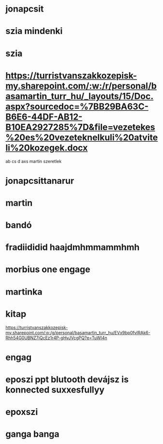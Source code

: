 # jonapcsit
# szia mindenki
# szia
# https://turristvanszakkozepisk-my.sharepoint.com/:w:/r/personal/basamartin_turr_hu/_layouts/15/Doc.aspx?sourcedoc=%7BB29BA63C-B6E6-44DF-AB12-B10EA2927285%7D&file=vezetekes%20es%20vezeteknelkuli%20atviteli%20kozegek.docx
ab
cs
d
axs
martin szeretlek
# jonapcsittanarur
# martin
# bandó
# fradiididid haajdmhmmammhmh 
# morbius one engage
# martinka
# kitap
https://turristvanszakkozepisk-my.sharepoint.com/:p:/g/personal/basamartin_turr_hu/EVx9bp0fvlRAk6-Rhh54G0UBNZ7iQcEz1r4P-gHvJVcgPQ?e=TuWl4n
# engag
# eposzi ppt blutooth devájsz is konnected suxxesfullyy
# epoxszi
# ganga banga



